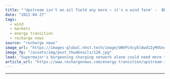 ```yaml
---
title: "'Upstream isn't an oil field any more – it's a wind farm' -  BP chiefs defend green power strategy"
date: "2021-04-27"
tags: 
  - wind
  - markets
  - energy transition
  - recharge news
source: "recharge news"
image_url: "https://images-global.nhst.tech/image/UWVPcXcyblAwd1IyMVUxeW9od0NJM0wzY2YxRU12Q2I3b3E5RzI0MTczUT0=/nhst/binary/8807b3a7508d90e7133a872a886f49e2"
image_fp: "/assets/img/post_thumbnails/120.jpg"
lead: "Supermajor's burgeoning charging network alone could need more than half of electricity from Irish Sea projects says CEO as 'overpayment' claims rebuffed"
article_url: "https://www.rechargenews.com/energy-transition/upstream-isnt-an-oil-field-any-more-its-a-wind-farm-bp-chiefs-defend-green-power-strategy/2-1-1001766"
---
```


---
